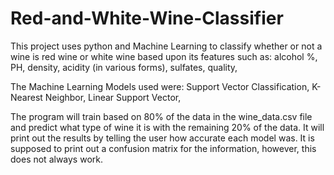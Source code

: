 # Red-and-White-Wine-Classifier

This project uses python and Machine Learning to classify whether or not a wine is red wine or white wine based upon its features such as:
alcohol %,
PH,
density,
acidity (in various forms),
sulfates,
quality,

The Machine Learning Models used were:
Support Vector Classification,
K-Nearest Neighbor,
Linear Support Vector, 

The program will train based on 80% of the data in the wine_data.csv file and predict what type of wine it is with the remaining 20%
of the data. It will print out the results by telling the user how accurate each model was. It is supposed to print out a confusion matrix for the information, however, this does not always work.

 
